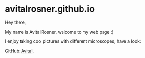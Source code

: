 # avitalrosner.github.io

Hey there,

My name is Avital Rosner, welcome to my web page :)

I enjoy taking cool pictures with different microscopes, have a look:


GitHub: [Avital](https://github.com/Avitalrosner).<br> 



